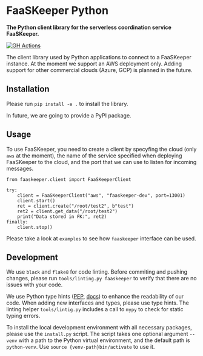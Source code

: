 # FaaSKeeper Python

**The Python client library for the serverless coordination service FaaSKeeper.**

[![GH Actions](https://github.com/mcopik/faaskeeper-python/actions/workflows/build.yml/badge.svg)](https://github.com/mcopik/faaskeeper-python/actions/workflows/build.yml)

The client library used by Python applications to connect to a FaaSKeeper instance.
At the moment we support an AWS deployment only. Adding support for other commercial clouds (Azure, GCP)
is planned in the future.

## Installation

Please run `pip install -e .` to install the library.

In future, we are going to provide a PyPI package.

## Usage

To use FaaSKeeper, you need to create a client by specyfing the cloud (only `aws` at the moment),
the name of the service specified when deploying FaaSKeeper to the cloud, and the port that
we can use to listen for incoming messages.

```
from faaskeeper.client import FaaSKeeperClient

try:
    client = FaaSKeeperClient("aws", "faaskeeper-dev", port=13001)
    client.start()
    ret = client.create("/root/test2", b"test")
    ret2 = client.get_data("/root/test2")
    print("Data stored in FK:", ret2)
finally:
    client.stop()
```

Please take a look at `examples` to see how `faaskeeper` interface can be used.

## Development

We use `black` and `flake8` for code linting. Before commiting and pushing changes,
please run `tools/linting.py faaskeeper` to verify that there are no issues with your code.

We use Python type hints ([PEP](https://www.python.org/dev/peps/pep-0484/), [docs](https://docs.python.org/3/library/typing.html))
to enhance the readability of our code. When adding new interfaces and types, please use type hints.
The linting helper `tools/lintig.py` includes a call to `mypy` to check for static typing errors.

To install the local development environment with all necessary packages, please use the `install.py`
script. The script takes one optional argument `--venv` with a path to the Python virtual environment,
and the default path is `python-venv`. Use `source {venv-path}bin/activate` to use it.


